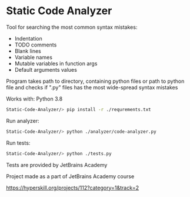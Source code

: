 # Static Code Analyzer
Tool for searching the most common syntax mistakes:
* Indentation
* TODO comments
* Blank lines
* Variable names
* Mutable variables in function args
* Default arguments values

Program takes path to directory, containing python files or path to python file and checks if ".py" files has the most wide-spread syntax mistakes

Works with: Python 3.8

```bash
Static-Code-Analyzer/> pip install -r ./requrements.txt
```

Run analyzer:

```bash
Static-Code-Analyzer/> python ./analyzer/code-analyzer.py
```

Run tests:

```bash
Static-Code-Analyzer/> python ./tests.py
```

Tests are provided by JetBrains Academy

Project made as a part of JetBrains Academy course 

https://hyperskill.org/projects/112?category=1&track=2 
